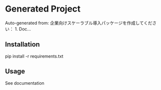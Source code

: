 # Generated Project

Auto-generated from: 企業向けスケーラブル導入パッケージを作成してください：
                1. Doc...

## Installation

pip install -r requirements.txt

## Usage

See documentation

